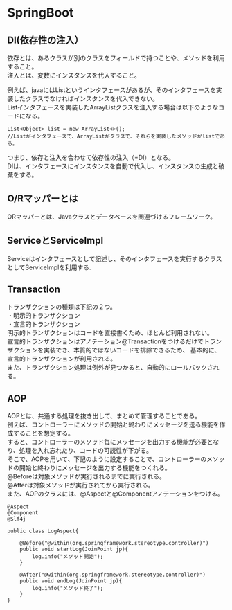 # SpringBoot

## DI(依存性の注入）

依存とは、あるクラスが別のクラスをフィールドで持つことや、メソッドを利用すること。  
注入とは、変数にインスタンスを代入すること。  

例えば、javaにはListというインタフェースがあるが、そのインタフェースを実装したクラスでなければインスタンスを代入できない。  
Listインタフェースを実装したArrayListクラスを注入する場合は以下のようなコードになる。  
```
List<Object> list = new ArrayList<>();
//Listがインタフェースで、ArrayListがクラスで、それらを実装したメソッドがlistである。
```
つまり、依存と注入を合わせて依存性の注入（=DI）となる。  
DIは、インタフェースにインスタンスを自動で代入し、インスタンスの生成と破棄をする。  

## O/Rマッパーとは
ORマッパーとは、Javaクラスとデータベースを関連づけるフレームワーク。

## ServiceとServiceImpl
Serviceはインタフェースとして記述し、そのインタフェースを実行するクラスとしてServiceImplを利用する.

## Transaction
トランザクションの種類は下記の２つ。  
・明示的トランザクション  
・宣言的トランザクション  
明示的トランザクションはコードを直接書くため、ほとんど利用されない。  
宣言的トランザクションはアノテーション@Transactionをつけるだけでトランザクションを実装でき、本質的ではないコードを排除できるため、  基本的に、宣言的トランザクションが利用される。  
また、トランザクション処理は例外が見つかると、自動的にロールバックされる。  

## AOP
AOPとは、共通する処理を抜き出して、まとめて管理することである。  
例えば、コントローラーにメソッドの開始と終わりにメッセージを送る機能を作成することを想定する。  
すると、コントローラーのメソッド毎にメッセージを出力する機能が必要となり、処理を入れ忘れたり、コードの可読性が下がる。  
そこで、AOPを用いて、下記のように設定することで、コントローラーのメソッドの開始と終わりにメッセージを出力する機能をつくれる。  
@Beforeは対象メソッドが実行されるまでに実行される。  
@Afterは対象メソッドが実行されてから実行される。  
また、AOPのクラスには、@Aspectと@Componentアノテーションをつける。
```
@Aspect
@Component
@Slf4j

public class LogAspect{

    @Before("@within(org.springframework.stereotype.controller)")
    public void startLog(JoinPoint jp){
        log.info("メソッド開始");
    }

    @After("@within(org.springframework.stereotype.controller)")
    public void endLog(JoinPoint jp){
        log.info("メソッド終了");
    }
}
```

